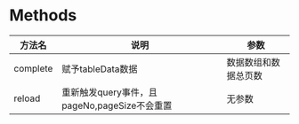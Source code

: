 # Methods

| 方法名 | 说明     | 参数                             |
| ------ | -------- | -------------------------------- |
| complete  | 赋予tableData数据 | 数据数组和数据总页数|
| reload  | 重新触发query事件，且pageNo,pageSize不会重置 | 无参数 |
